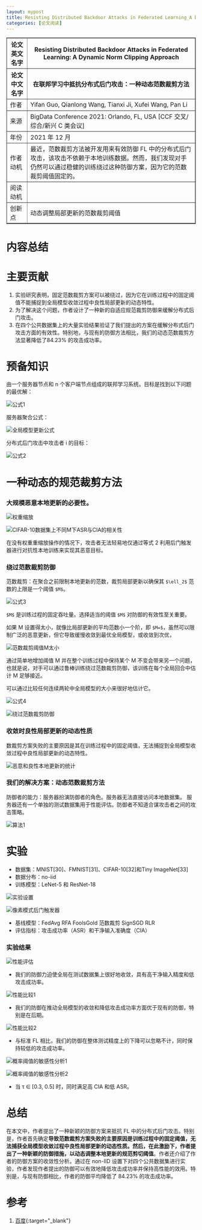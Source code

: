 ```yaml
---
layout: mypost
title: Resisting Distributed Backdoor Attacks in Federated Learning_A Dynamic Norm Clipping Approach
categories: [论文阅读]
---
```


<table border="1">
    <tr>
        <th>论文英文名字</th>
        <th>Resisting Distributed Backdoor Attacks in Federated Learning: A Dynamic Norm Clipping Approach</th>
    </tr>
    <tr>
        <th>论文中文名字</th>
        <th>在联邦学习中抵抗分布式后门攻击：一种动态范数裁剪方法</th>
    </tr>
    <tr>
        <td>作者</td>
        <td>Yifan Guo, Qianlong Wang, Tianxi Ji, Xufei Wang, Pan Li</td>
    </tr>
    <tr>
        <td>来源</td>
        <td>BigData Conference 2021: Orlando, FL, USA [CCF 交叉/综合/新兴 C 类会议]</td>
    </tr>
    <tr>
        <td>年份</td>
        <td>2021 年 12 月</td>
    </tr>
    <tr>
        <td>作者动机</td>
        <td>最近，范数裁剪方法被开发用来有效防御 FL 中的分布式后门攻击，该攻击不依赖于本地训练数据。然而，我们发现对手仍然可以通过稳健的训练绕过这种防御方案，因为它的范数裁剪阈值固定的。</td>
    </tr>
    <tr>
        <td>阅读动机</td>
        <td></td>
    </tr>
    <tr>
        <td>创新点</td>
        <td>动态调整局部更新的范数裁剪阈值</td>
    </tr>
</table>

# 内容总结

# 主要贡献

1. 实验研究表明，固定范数裁剪方案可以被绕过，因为它在训练过程中的固定阈值不能捕捉到全局模型收敛过程中良性局部更新的动态特性。
2. 为了解决这个问题，作者设计了一种新的自适应规范裁剪防御来缓解分布式后门攻击。
3. 在四个公共数据集上的大量实验结果验证了我们提出的方案在缓解分布式后门攻击方面的有效性。特别地，与现有的防御方法相比，我们的动态范数裁剪方法显著降低了84.23% 的攻击成功率。

# 预备知识

由一个服务器节点和 n 个客户端节点组成的联邦学习系统。目标是找到以下问题的最优解：

![公式1](公式1.png)

服务器聚合公式：

![全局模型更新公式](全局模型更新公式.png)

分布式后门攻击中攻击者 i 的目标：

![公式2](公式2.png)

# 一种动态的规范裁剪方法

### 大规模恶意本地更新的必要性。

![权重缩放](权重缩放.png)

![CIFAR-10数据集上不同M下ASR与CIA的相关性](CIFAR-10数据集上不同M下ASR与CIA的相关性.png)

在没有权重重缩放操作的情况下，攻击者无法轻易地仅通过等式 2 利用后门触发器进行对抗性本地训练来实现其恶意目标。

### 绕过范数裁剪防御

范数裁剪：在聚合之前限制本地更新的范数，裁剪局部更新以确保其 `$\ell_2$` 范数的上限是一个阈值 `$M$`。

![公式3](公式3.png)

`$M$` 是训练过程的固定吞吐量。选择适当的阈值 `$M$` 对防御的有效性至关重要。

如果 M 设置得太小，就像比局部更新的平均范数小一个阶，即 `$M=$`，虽然可以限制广泛的恶意更新，但它导致缓慢收敛到最优全局模型，或收敛到次优，

![范数裁剪阈值M太小](范数裁剪阈值M太小.png)

通过简单地增加阈值 M 并在整个训练过程中保持某个 M 不变会带来另一个问题，也就是说，对手可以通过鲁棒训练绕过范数裁剪防御，该训练在每个全局回合中估计 M 足够接近。

可以通过比较任何连续两轮中全局模型的大小来很好地估计它。

![公式4](公式4.png)

![绕过范数裁剪防御](绕过范数裁剪防御.png)

### 收敛时良性局部更新的动态性质

数裁剪方案失败的主要原因是其在训练过程中的固定阈值，无法捕捉到全局模型收敛过程中良性局部更新的动态特性。

![恶意和良性本地更新的统计](恶意和良性本地更新的统计.png)

### 我们的解决方案：动态范数裁剪方法

防御者的能力：服务器扮演防御者的角色。服务器无法直接访问本地数据集。 服务器还有一个单独的测试数据集用于性能评估。防御者不知道合谋攻击者之间的攻击策略。

![算法1](算法1.png)

# 实验

+ 数据集：MNIST[30]、FMNIST[31]、CIFAR-10[32]和Tiny ImageNet[33]
+ 数据分布：no-iid
+ 训练模型：LeNet-5 和 ResNet-18

![实验设置](实验设置.png)

![像素模式后门触发器](像素模式后门触发器.png)

+ 基线模型：FedAvg RFA FoolsGold 范数裁剪 SignSGD RLR
+ 评估指标：攻击成功率（ASR）和干净输入准确度（CIA）

### 实验结果

![性能评估](性能评估.png)

+ 我们的防御力迫使全局在测试数据集上很好地收敛，具有高干净输入精度和低攻击成功率。

![性能比较1](性能比较1.png)

+ 我们的防御在推动全局模型的收敛和降低攻击成功率方面优于现有的防御，特别是在后期。

![性能比较2](性能比较2.png)

+ 与标准 FL 相比，我们的防御在整体测试精度上的下降可以忽略不计，同时保持较低的攻击成功率。

![概率阈值的敏感性分析1](概率阈值的敏感性分析1.png)

![概率阈值的敏感性分析2](概率阈值的敏感性分析2.png)

+ 当 τ ∈ [0.3, 0.5] 时，同时满足高 CIA 和低 ASR。

# 总结

在本文中，作者提出了一种新颖的防御方案来抵抗 FL 中的分布式后门攻击。特别是，作者首先确定**导致范数裁剪方案失败的主要原因是训练过程中的固定阈值，无法捕获全局模型收敛过程中良性局部更新的动态性质。**然后，在此激励下，作者提出了一种新颖的防御措施，以**动态调整本地更新的规范剪切阈值**。作者还介绍了作者的防御方案的收敛性分析。通过在 non-IID 设置下对四个公共数据集进行实验，作者发现作者提出的防御可以有效地降低攻击成功率并保持高性能的效用。特别是，与现有防御相比，作者的防御平均降低了 84.23% 的攻击成功率。

# 参考

1. [百度](https://www.baidu.com){:target="_blank"}
